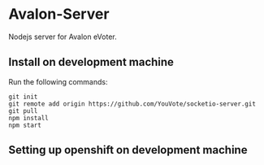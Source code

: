 
Avalon-Server
=============

Nodejs server for Avalon eVoter.

Install on development machine
------------------------------
Run the following commands:
```
git init
git remote add origin https://github.com/YouVote/socketio-server.git
git pull
npm install
npm start
```

Setting up openshift on development machine
-------------------------------------------
